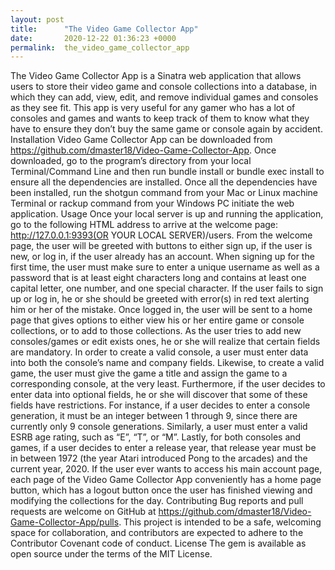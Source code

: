 ```yaml
---
layout: post
title:      "The Video Game Collector App"
date:       2020-12-22 01:36:23 +0000
permalink:  the_video_game_collector_app
---
```



The Video Game Collector App is a Sinatra web application that allows users to store their video game and console collections into a database, in which they can add, view, edit, and remove individual games and consoles as they see fit. This app is very useful for any gamer who has a lot of consoles and games and wants to keep track of them to know what they have to ensure they don’t buy the same game or console again by accident.
Installation
Video Game Collector App can be downloaded from https://github.com/dmaster18/Video-Game-Collector-App. Once downloaded, go to the program’s directory from your local Terminal/Command Line and then run bundle install or bundle exec install to ensure all the dependencies are installed. Once all the dependencies have been installed, run the shotgun command from your Mac or Linux machine Terminal or rackup command from your Windows PC initiate the web application.
Usage
Once your local server is up and running the application, go to the following HTML address to arrive at the welcome page: http://127.0.0.1:9393(OR YOUR LOCAL SERVER)/users. From the welcome page, the user will be greeted with buttons to either sign up, if the user is new, or log in, if the user already has an account. When signing up for the first time, the user must make sure to enter a unique username as well as a password that is at least eight characters long and contains at least one capital letter, one number, and one special character. If the user fails to sign up or log in, he or she should be greeted with error(s) in red text alerting him or her of the mistake.
Once logged in, the user will be sent to a home page that gives options to either view his or her entire game or console collections, or to add to those collections. As the user tries to add new consoles/games or edit exists ones, he or she will realize that certain fields are mandatory. In order to create a valid console, a user must enter data into both the console’s name and company fields. Likewise, to create a valid game, the user must give the game a title and assign the game to a corresponding console, at the very least. Furthermore, if the user decides to enter data into optional fields, he or she will discover that some of these fields have restrictions. For instance, if a user decides to enter a console generation, it must be an integer between 1 through 9, since there are currently only 9 console generations. Similarly, a user must enter a valid ESRB age rating, such as “E”, “T”, or “M”. Lastly, for both consoles and games, if a user decides to enter a release year, that release year must be in between 1972 (the year Atari introduced Pong to the arcades) and the current year, 2020.
If the user ever wants to access his main account page, each page of the Video Game Collector App conveniently has a home page button, which has a logout button once the user has finished viewing and modifying the collections for the day.
Contributing
Bug reports and pull requests are welcome on GitHub at https://github.com/dmaster18/Video-Game-Collector-App/pulls. This project is intended to be a safe, welcoming space for collaboration, and contributors are expected to adhere to the Contributor Covenant code of conduct.
License
The gem is available as open source under the terms of the MIT License.
